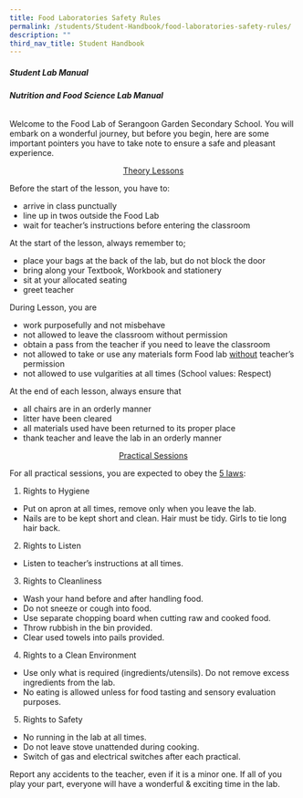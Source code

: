```yaml
---
title: Food Laboratories Safety Rules
permalink: /students/Student-Handbook/food-laboratories-safety-rules/
description: ""
third_nav_title: Student Handbook
---
```

##### **Student Lab Manual**

###### **Nutrition and Food Science Lab Manual**

Welcome to the Food Lab of Serangoon Garden Secondary School. You will embark on a wonderful journey, but before you begin, here are some important pointers you have to take note to ensure a safe and pleasant experience.

 <p style="text-align: center;"><u>Theory Lessons</u></p>

Before the start of the lesson, you have to:

*   arrive in class punctually
*   line up in twos outside the Food Lab
*   wait for teacher’s instructions before entering the classroom

At the start of the lesson, always remember to;

*   place your bags at the back of the lab, but do not block the door
*   bring along your Textbook, Workbook and stationery
*   sit at your allocated seating
*   greet teacher

During Lesson, you are

*   work purposefully and not misbehave
*   not allowed to leave the classroom without permission
*   obtain a pass from the teacher if you need to leave the classroom
*   not allowed to take or use any materials form Food lab <u>without</u> teacher’s permission
*   not allowed to use vulgarities at all times (School values: Respect)

At the end of each lesson, always ensure that

*   all chairs are in an orderly manner
*   litter have been cleared
*   all materials used have been returned to its proper place
*   thank teacher and leave the lab in an orderly manner


 <p style="text-align: center;"><u>Practical Sessions</u></p>

For all practical sessions, you are expected to obey the <u>5 laws</u>:

1.  Rights to Hygiene

*   Put on apron at all times, remove only when you leave the lab.
*   Nails are to be kept short and clean. Hair must be tidy. Girls to tie long hair back.

2.  Rights to Listen

*   Listen to teacher’s instructions at all times.

3.  Rights to Cleanliness

*   Wash your hand before and after handling food.
*   Do not sneeze or cough into food.
*   Use separate chopping board when cutting raw and cooked food.
*   Throw rubbish in the bin provided.
*   Clear used towels into pails provided.

4.  Rights to a Clean Environment

*   Use only what is required (ingredients/utensils). Do not remove excess ingredients from the lab.
*   No eating is allowed unless for food tasting and sensory evaluation purposes.

5.  Rights to Safety

*   No running in the lab at all times.
*   Do not leave stove unattended during cooking.
*   Switch of gas and electrical switches after each practical.

Report any accidents to the teacher, even if it is a minor one. If all of you play your part, everyone will have a wonderful & exciting time in the lab.